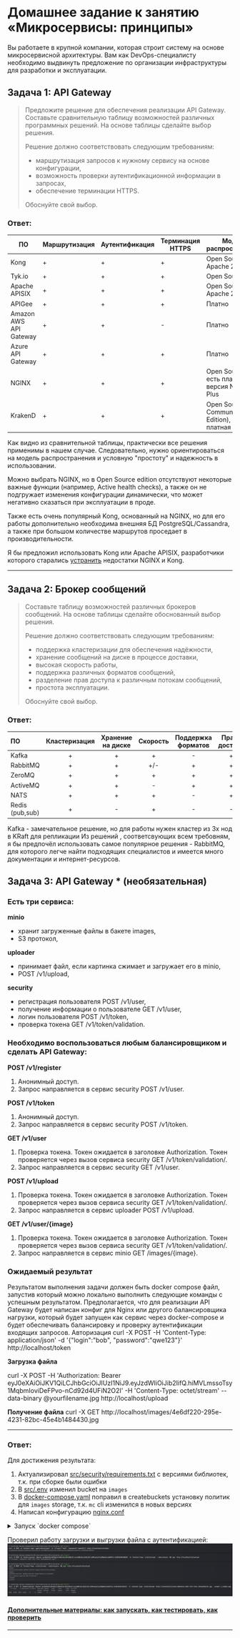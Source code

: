
# Домашнее задание к занятию «Микросервисы: принципы»

Вы работаете в крупной компании, которая строит систему на основе микросервисной архитектуры.
Вам как DevOps-специалисту необходимо выдвинуть предложение по организации инфраструктуры для разработки и эксплуатации.

## Задача 1: API Gateway 

> Предложите решение для обеспечения реализации API Gateway. Составьте сравнительную таблицу возможностей различных программных решений. На основе таблицы сделайте выбор решения.
> 
> Решение должно соответствовать следующим требованиям:
> - маршрутизация запросов к нужному сервису на основе конфигурации,
> - возможность проверки аутентификационной информации в запросах,
> - обеспечение терминации HTTPS.
> 
> Обоснуйте свой выбор.

### Ответ:

| ПО                     | Маршрутизация | Аутентификация | Терминация HTTPS | Модель распространения                                      |
|------------------------|---------------|----------------|------------------|-------------------------------------------------------------|
| Kong                   | +             | +              | +                | Open Source, Apache 2.0                                     |
| Tyk.io                 | +             | +              | +                | Open Source, MPL                                            |
| Apache APISIX          | +             | +              | +                | Open Source, Apache 2.0                                     |
| APIGee                 | +             | +              | +                | Платно                                                      |
| Amazon AWS API Gateway | +             | +              | -                | Платно                                                      |
| Azure API Gateway      | +             | +              | +                | Платно                                                      |
| NGINX                  | +             | +              | +                | Open Source, но есть платная версия NGINX Plus              |
| KrakenD                | +             | +              | +                | Open Source (для Community Edition), но есть платная версии |

Как видно из сравнительной таблицы, практически все решения применимы в нашем случае. Следовательно, нужно ориентироваться на модель распространения и условную "простоту" и надежность в использовании.

Можно выбрать NGINX, но в Open Source edition отсутствуют некоторые важные функции (например, Active health checks), 
а также он не подгружает изменения конфигурации динамически, что может негативно сказаться при эксплуатации в проде.

Также есть очень популярный Kong, основанный на NGINX, но для его работы дополнительно необходима внешняя БД PostgreSQL/Cassandra, а также при большом количестве маршрутов проседает в производительности.

Я бы предложил использовать Kong или Apache APISIX, разработчики которого старались [устранить](https://api7.ai/blog/why-choose-apisix-instead-of-nginx-or-kong) недостатки NGINX и Kong.

---

## Задача 2: Брокер сообщений

> Составьте таблицу возможностей различных брокеров сообщений. На основе таблицы сделайте обоснованный выбор решения.
> 
> Решение должно соответствовать следующим требованиям:
> - поддержка кластеризации для обеспечения надёжности,
> - хранение сообщений на диске в процессе доставки,
> - высокая скорость работы,
> - поддержка различных форматов сообщений,
> - разделение прав доступа к различным потокам сообщений,
> - простота эксплуатации.
> 
> Обоснуйте свой выбор.

### Ответ:

| ПО                      | Кластеризация | Хранение на диске | Скорость | Поддержка форматов | Права доступа | Простота |
|:------------------------|:-------------:|:-----------------:|:--------:|:------------------:|:-------------:|:--------:|
| Kafka                   |       +       |         +         |    +     |         -          |       +       |    -     |
| RabbitMQ                |       +       |         +         |   +/-    |         +          |       +       |    +     |
| ZeroMQ                  |       +       |         +         |    +     |         +          |       +       |    -     |
| ActiveMQ                |       +       |         +         |    -     |         +          |       +       |    +     |
| NATS                    |       +       |         +         |    +     |         -          |       +       |    +     |
| Redis (pub,sub)         |       +       |         -         |    +     |         -          |       -       |    +     |

Kafka - замечательное решение, но для работы нужен кластер из 3х нод в KRaft для репликации
Из решений , соответсвующих всем требовням, я бы предпочёл использовать самое популярное решения - RabbitMQ, для которого легче найти подходящих специалистов и имеется много документации и интернет-ресурсов.

## Задача 3: API Gateway * (необязательная)

### Есть три сервиса:

**minio**
- хранит загруженные файлы в бакете images,
- S3 протокол,

**uploader**
- принимает файл, если картинка сжимает и загружает его в minio,
- POST /v1/upload,

**security**
- регистрация пользователя POST /v1/user,
- получение информации о пользователе GET /v1/user,
- логин пользователя POST /v1/token,
- проверка токена GET /v1/token/validation.

### Необходимо воспользоваться любым балансировщиком и сделать API Gateway:

**POST /v1/register**
1. Анонимный доступ.
2. Запрос направляется в сервис security POST /v1/user.

**POST /v1/token**
1. Анонимный доступ.
2. Запрос направляется в сервис security POST /v1/token.

**GET /v1/user**
1. Проверка токена. Токен ожидается в заголовке Authorization. Токен проверяется через вызов сервиса security GET /v1/token/validation/.
2. Запрос направляется в сервис security GET /v1/user.

**POST /v1/upload**
1. Проверка токена. Токен ожидается в заголовке Authorization. Токен проверяется через вызов сервиса security GET /v1/token/validation/.
2. Запрос направляется в сервис uploader POST /v1/upload.

**GET /v1/user/{image}**
1. Проверка токена. Токен ожидается в заголовке Authorization. Токен проверяется через вызов сервиса security GET /v1/token/validation/.
2. Запрос направляется в сервис minio GET /images/{image}.

### Ожидаемый результат

Результатом выполнения задачи должен быть docker compose файл, запустив который можно локально выполнить следующие команды с успешным результатом.
Предполагается, что для реализации API Gateway будет написан конфиг для Nginx или другого балансировщика нагрузки, который будет запущен как сервис через docker-compose и будет обеспечивать балансировку и проверку аутентификации входящих запросов.
Авторизация
curl -X POST -H 'Content-Type: application/json' -d '{"login":"bob", "password":"qwe123"}' http://localhost/token

**Загрузка файла**

curl -X POST -H 'Authorization: Bearer eyJ0eXAiOiJKV1QiLCJhbGciOiJIUzI1NiJ9.eyJzdWIiOiJib2IifQ.hiMVLmssoTsy1MqbmIoviDeFPvo-nCd92d4UFiN2O2I' -H 'Content-Type: octet/stream' --data-binary @yourfilename.jpg http://localhost/upload

**Получение файла**
curl -X GET http://localhost/images/4e6df220-295e-4231-82bc-45e4b1484430.jpg

---

### Ответ:

Для достижения результата:
1) Актуализировал [src/security/requirements.txt](src/security/requirements.txt) с версиями библиотек, т.к. при сборке были ошибки
2) В [src/.env](src/.env) изменил bucket на `images`
3) В [docker-compose.yaml](src/docker-compose.yaml) поправил в createbuckets установку политик для `images` storage, т.к. `mc` cli изменился в новых версиях
4) Написал конфигурацию [nginx.conf](src/gateway/nginx.conf)


<details>
    <summary>Запуск `docker compose`</summary>
    
    ```bash
    nedorezov@GARRO:/mnt/e/netology-devops-homeworks/11-microservices-02-principles/src$ docker compose up --build
    [+] Building 2.6s (22/22) FINISHED                                                                                                                                                                                                                                                                                                                                   docker:default
     => [uploader internal] load build definition from Dockerfile                                                                                                                                                                                                                                                                                                                  0.0s
     => => transferring dockerfile: 144B                                                                                                                                                                                                                                                                                                                                           0.0s
     => [security internal] load build definition from Dockerfile                                                                                                                                                                                                                                                                                                                  0.0s
     => => transferring dockerfile: 180B                                                                                                                                                                                                                                                                                                                                           0.0s
     => [uploader internal] load metadata for docker.io/library/node:alpine                                                                                                                                                                                                                                                                                                        2.5s
     => [security internal] load metadata for docker.io/library/python:3.9-alpine                                                                                                                                                                                                                                                                                                  1.7s
     => [security auth] library/python:pull token for registry-1.docker.io                                                                                                                                                                                                                                                                                                         0.0s
     => [uploader auth] library/node:pull token for registry-1.docker.io                                                                                                                                                                                                                                                                                                           0.0s
     => [security internal] load .dockerignore                                                                                                                                                                                                                                                                                                                                     0.0s
     => => transferring context: 2B                                                                                                                                                                                                                                                                                                                                                0.0s
     => [security 1/5] FROM docker.io/library/python:3.9-alpine@sha256:ce83ae657ad10635ea43ecd5efb6ca50bec62183148e37fba075e18a8a34868f                                                                                                                                                                                                                                            0.0s
     => [security internal] load build context                                                                                                                                                                                                                                                                                                                                     0.0s
     => => transferring context: 93B                                                                                                                                                                                                                                                                                                                                               0.0s
     => CACHED [security 2/5] WORKDIR /app                                                                                                                                                                                                                                                                                                                                         0.0s
     => CACHED [security 3/5] COPY requirements.txt .                                                                                                                                                                                                                                                                                                                              0.0s
     => CACHED [security 4/5] RUN pip install -r requirements.txt                                                                                                                                                                                                                                                                                                                  0.0s
     => CACHED [security 5/5] COPY src ./                                                                                                                                                                                                                                                                                                                                          0.0s
     => [security] exporting to image                                                                                                                                                                                                                                                                                                                                              0.0s
     => => exporting layers                                                                                                                                                                                                                                                                                                                                                        0.0s
     => => writing image sha256:e260dbeb8c8798dafe1d032ee0ab87639a448d43d31a6eee3f4e2170f600e860                                                                                                                                                                                                                                                                                   0.0s
     => => naming to docker.io/library/src-security                                                                                                                                                                                                                                                                                                                                0.0s
     => [uploader internal] load .dockerignore                                                                                                                                                                                                                                                                                                                                     0.0s
     => => transferring context: 52B                                                                                                                                                                                                                                                                                                                                               0.0s
     => [uploader 1/5] FROM docker.io/library/node:alpine@sha256:7bfef1d72befbb72b0894a3e4503edbdc0441058b4d091325143338cbf54cff8                                                                                                                                                                                                                                                  0.0s
     => [uploader internal] load build context                                                                                                                                                                                                                                                                                                                                     0.0s
     => => transferring context: 128B                                                                                                                                                                                                                                                                                                                                              0.0s
     => CACHED [uploader 2/5] WORKDIR /app                                                                                                                                                                                                                                                                                                                                         0.0s
     => CACHED [uploader 3/5] COPY package*.json ./                                                                                                                                                                                                                                                                                                                                0.0s
     => CACHED [uploader 4/5] RUN npm install                                                                                                                                                                                                                                                                                                                                      0.0s 
     => CACHED [uploader 5/5] COPY src ./                                                                                                                                                                                                                                                                                                                                          0.0s 
     => [uploader] exporting to image                                                                                                                                                                                                                                                                                                                                              0.0s 
     => => exporting layers                                                                                                                                                                                                                                                                                                                                                        0.0s 
     => => writing image sha256:d5de317d34698e617833ef18a86b794af1dbeeaa8d3ece69a39955be5a020a29                                                                                                                                                                                                                                                                                   0.0s 
     => => naming to docker.io/library/src-uploader                                                                                                                                                                                                                                                                                                                                0.0s 
    [+] Running 5/0
     ✔ Container src-storage-1        Created                                                                                                                                                                                                                                                                                                                                      0.0s 
     ✔ Container src-createbuckets-1  Created                                                                                                                                                                                                                                                                                                                                      0.0s 
     ✔ Container src-uploader-1       Created                                                                                                                                                                                                                                                                                                                                      0.0s 
     ✔ Container src-security-1       Created                                                                                                                                                                                                                                                                                                                                      0.0s 
     ✔ Container src-gateway-1        Created                                                                                                                                                                                                                                                                                                                                      0.0s 
    Attaching to src-createbuckets-1, src-gateway-1, src-security-1, src-storage-1, src-uploader-1
    src-security-1       |  * Serving Flask app 'server'
    src-security-1       |  * Debug mode: off
    src-security-1       | WARNING: This is a development server. Do not use it in a production deployment. Use a production WSGI server instead.
    src-security-1       |  * Running on all addresses (0.0.0.0)
    src-security-1       |  * Running on http://127.0.0.1:3000
    src-security-1       |  * Running on http://172.22.0.2:3000
    src-security-1       | Press CTRL+C to quit
    src-storage-1        | MinIO Object Storage Server
    src-storage-1        | Copyright: 2015-2024 MinIO, Inc.
    src-storage-1        | License: GNU AGPLv3 <https://www.gnu.org/licenses/agpl-3.0.html>
    src-storage-1        | Version: RELEASE.2024-03-07T00-43-48Z (go1.21.8 linux/amd64)
    src-storage-1        |
    src-storage-1        | Status:         1 Online, 0 Offline.
    src-storage-1        | S3-API: http://172.22.0.3:9000  http://127.0.0.1:9000
    src-storage-1        | Console: http://172.22.0.3:33583 http://127.0.0.1:33583
    src-storage-1        |
    src-storage-1        | Documentation: https://min.io/docs/minio/linux/index.html
    src-storage-1        | Warning: The standard parity is set to 0. This can lead to data loss.
    src-createbuckets-1  | Added `storage` successfully.
    src-createbuckets-1  | Bucket created successfully `storage/images`.
    src-createbuckets-1  | Access permission for `storage/images` is set to `download`
    src-uploader-1       | S3: storage:9000 images
    src-uploader-1       | Listening on port 3000
    src-createbuckets-1 exited with code 0
    src-gateway-1        | /docker-entrypoint.sh: /docker-entrypoint.d/ is not empty, will attempt to perform configuration
    src-gateway-1        | /docker-entrypoint.sh: Looking for shell scripts in /docker-entrypoint.d/
    src-gateway-1        | /docker-entrypoint.sh: Launching /docker-entrypoint.d/10-listen-on-ipv6-by-default.sh
    src-gateway-1        | 10-listen-on-ipv6-by-default.sh: info: IPv6 listen already enabled
    src-gateway-1        | /docker-entrypoint.sh: Sourcing /docker-entrypoint.d/15-local-resolvers.envsh
    src-gateway-1        | /docker-entrypoint.sh: Launching /docker-entrypoint.d/20-envsubst-on-templates.sh
    src-gateway-1        | /docker-entrypoint.sh: Launching /docker-entrypoint.d/30-tune-worker-processes.sh
    src-gateway-1        | /docker-entrypoint.sh: Configuration complete; ready for start up
    src-uploader-1       | (node:1) [DEP0152] DeprecationWarning: Custom PerformanceEntry accessors are deprecated. Please use the detail property.
    src-uploader-1       | (Use `node --trace-deprecation ...` to show where the warning was created)
    src-security-1       | 172.22.0.6 - - [08/Mar/2024 13:00:30] "POST /v1/token HTTP/1.0" 200 -
    src-gateway-1        | {"time_local":"08/Mar/2024:13:00:30 +0000","remote_addr":"172.22.0.1","remote_user":"","request":"POST /v1/token HTTP/1.1","status": "200","body_bytes_sent":"99","request_time":"0.010","http_referrer":"","http_user_agent":"curl/8.4.0","http_x_forwarded_for":"","upstream_connect_time":"0.001","upstream_header_time":"0.011","upstream_response_time":"0.011"}
    src-security-1       | 172.22.0.6 - - [08/Mar/2024 13:00:37] "GET /v1/token/validation HTTP/1.0" 200 -
    src-gateway-1        | 2024/03/08 13:00:37 [warn] 23#23: *3 a client request body is buffered to a temporary file /var/cache/nginx/client_temp/0000000001 while sending to client, client: 172.22.0.1, server: , request: "POST /v1/upload HTTP/1.1", host: "localhost"
    src-uploader-1       | Detected file type: image/jpeg
    src-uploader-1       | Saved file in images: 572738df-2cad-487c-a38e-6823d59e46cd.jpg
    src-gateway-1        | {"time_local":"08/Mar/2024:13:00:38 +0000","remote_addr":"172.22.0.1","remote_user":"","request":"POST /v1/upload HTTP/1.1","status": "200","body_bytes_sent":"55","request_time":"0.044","http_referrer":"","http_user_agent":"curl/8.4.0","http_x_forwarded_for":"","upstream_connect_time":"0.001","upstream_header_time":"0.042","upstream_response_time":"0.042"}
    src-security-1       | 172.22.0.6 - - [08/Mar/2024 13:01:00] "GET /v1/token/validation HTTP/1.0" 200 -
    src-gateway-1        | {"time_local":"08/Mar/2024:13:01:00 +0000","remote_addr":"172.22.0.1","remote_user":"","request":"GET /v1/user/572738df-2cad-487c-a38e-6823d59e46cd.jpg HTTP/1.1","status": "200","body_bytes_sent":"146496","request_time":"0.004","http_referrer":"","http_user_agent":"curl/8.4.0","http_x_forwarded_for":"","upstream_connect_time":"0.000","upstream_header_time":"0.001","upstream_response_time":"0.002"}
    ```
</details>

Проверил работу загрузки и выгрузки файла с аутентификацией:
![](img/01.png)

#### [Дополнительные материалы: как запускать, как тестировать, как проверить](https://github.com/netology-code/devkub-homeworks/tree/main/11-microservices-02-principles)

---

